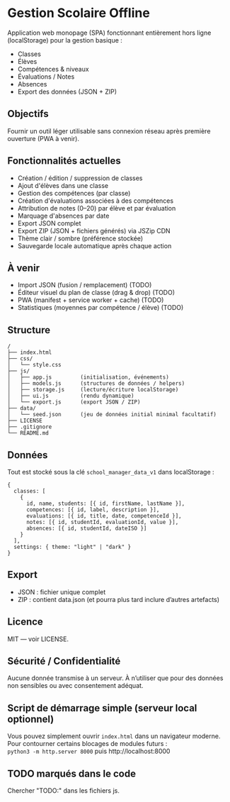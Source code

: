 # Gestion Scolaire Offline

Application web monopage (SPA) fonctionnant entièrement hors ligne (localStorage) pour la gestion basique :
- Classes
- Élèves
- Compétences & niveaux
- Évaluations / Notes
- Absences
- Export des données (JSON + ZIP)

## Objectifs
Fournir un outil léger utilisable sans connexion réseau après première ouverture (PWA à venir).

## Fonctionnalités actuelles
- Création / édition / suppression de classes
- Ajout d'élèves dans une classe
- Gestion des compétences (par classe)
- Création d'évaluations associées à des compétences
- Attribution de notes (0–20) par élève et par évaluation
- Marquage d'absences par date
- Export JSON complet
- Export ZIP (JSON + fichiers générés) via JSZip CDN
- Thème clair / sombre (préférence stockée)
- Sauvegarde locale automatique après chaque action

## À venir
- Import JSON (fusion / remplacement) (TODO)
- Éditeur visuel du plan de classe (drag & drop) (TODO)
- PWA (manifest + service worker + cache) (TODO)
- Statistiques (moyennes par compétence / élève) (TODO)

## Structure
```
/
├── index.html
├── css/
│   └── style.css
├── js/
│   ├── app.js         (initialisation, événements)
│   ├── models.js      (structures de données / helpers)
│   ├── storage.js     (lecture/écriture localStorage)
│   ├── ui.js          (rendu dynamique)
│   └── export.js      (export JSON / ZIP)
├── data/
│   └── seed.json      (jeu de données initial minimal facultatif)
├── LICENSE
├── .gitignore
└── README.md
```

## Données
Tout est stocké sous la clé `school_manager_data_v1` dans localStorage :
```
{
  classes: [
    {
      id, name, students: [{ id, firstName, lastName }],
      competences: [{ id, label, description }],
      evaluations: [{ id, title, date, competenceId }],
      notes: [{ id, studentId, evaluationId, value }],
      absences: [{ id, studentId, dateISO }]
    }
  ],
  settings: { theme: "light" | "dark" }
}
```

## Export
- JSON : fichier unique complet
- ZIP : contient data.json (et pourra plus tard inclure d’autres artefacts)

## Licence
MIT — voir LICENSE.

## Sécurité / Confidentialité
Aucune donnée transmise à un serveur. À n’utiliser que pour des données non sensibles ou avec consentement adéquat.

## Script de démarrage simple (serveur local optionnel)
Vous pouvez simplement ouvrir `index.html` dans un navigateur moderne.  
Pour contourner certains blocages de modules futurs :  
`python3 -m http.server 8000` puis http://localhost:8000

## TODO marqués dans le code
Chercher "TODO:" dans les fichiers js.
